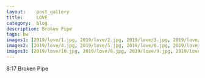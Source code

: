 ```yaml
---
layout:    post_gallery
title:     LOVE
category:  blog
description: Broken Pipe
tags: bw
images1: [2019/love/1.jpg, 2019/love/2.jpg, 2019/love/3.jpg, 2019/love/11.jpg]
images2: [2019/love/4.jpg, 2019/love/5.jpg, 2019/love/6.jpg, 2019/love/12.jpg]
images3: [2019/love/10.jpg, 2019/love/8.jpg, 2019/love/9.jpg, 2019/love/13.jpg]
---
```

8:17
Broken Pipe
